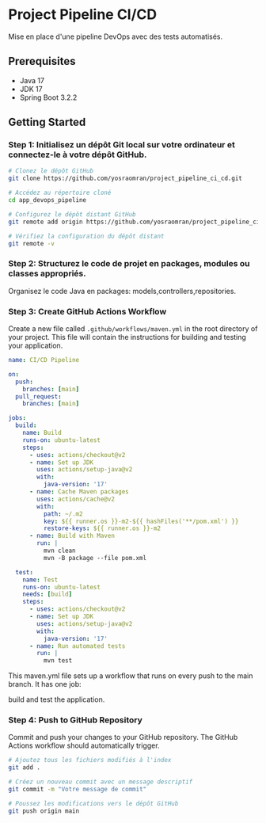 # Project Pipeline CI/CD

Mise en place d'une pipeline DevOps avec des tests automatisés.

## Prerequisites
- Java 17
- JDK 17
- Spring Boot 3.2.2

## Getting Started

### Step 1: Initialisez un dépôt Git local sur votre ordinateur et connectez-le à votre dépôt GitHub.
```bash
# Clonez le dépôt GitHub
git clone https://github.com/yosraomran/project_pipeline_ci_cd.git

# Accédez au répertoire cloné
cd app_devops_pipeline

# Configurez le dépôt distant GitHub
git remote add origin https://github.com/yosraomran/project_pipeline_ci_cd.git

# Vérifiez la configuration du dépôt distant
git remote -v
```

### Step 2: Structurez le code de projet en packages, modules ou classes appropriés.
Organisez le  code Java en packages: models,controllers,repositories.

### Step 3: Create GitHub Actions Workflow
Create a new file called `.github/workflows/maven.yml` in the root directory of your project. This file will contain the instructions for building and testing your application.

```yaml
name: CI/CD Pipeline

on:
  push:
    branches: [main]
  pull_request:
    branches: [main]

jobs:
  build:
    name: Build
    runs-on: ubuntu-latest
    steps:
      - uses: actions/checkout@v2
      - name: Set up JDK
        uses: actions/setup-java@v2
        with:
          java-version: '17'
      - name: Cache Maven packages
        uses: actions/cache@v2
        with:
          path: ~/.m2
          key: ${{ runner.os }}-m2-${{ hashFiles('**/pom.xml') }}
          restore-keys: ${{ runner.os }}-m2
      - name: Build with Maven
        run: |
          mvn clean
          mvn -B package --file pom.xml

  test:
    name: Test
    runs-on: ubuntu-latest
    needs: [build]
    steps:
      - uses: actions/checkout@v2
      - name: Set up JDK
        uses: actions/setup-java@v2
        with:
          java-version: '17'
      - name: Run automated tests
        run: |
          mvn test

  ````
  

This maven.yml file sets up a workflow that runs on every push to the main branch. It has one job:

build and test the application.

### Step 4: Push to GitHub Repository
Commit and push your changes to your GitHub repository. The GitHub Actions workflow should automatically trigger.

```bash
# Ajoutez tous les fichiers modifiés à l'index
git add .

# Créez un nouveau commit avec un message descriptif
git commit -m "Votre message de commit"

# Poussez les modifications vers le dépôt GitHub
git push origin main
```
